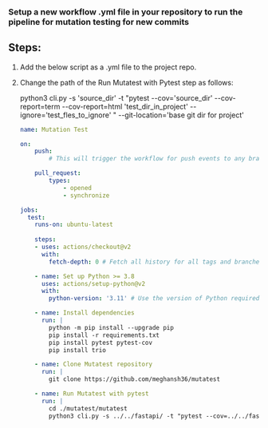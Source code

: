 ### Setup a new workflow .yml file in your repository to run the pipeline for mutation testing for new commits

## Steps:
1. Add the below script as a .yml file to the project repo.
2. Change the path of the Run Mutatest with Pytest step as follows:

    python3 cli.py -s 'source_dir' -t "pytest --cov='source_dir' --cov-report=term --cov-report=html 'test_dir_in_project' --ignore='test_fles_to_ignore' " --git-location='base git dir for project'



    ```yml
    name: Mutation Test

    on:
        push:
            # This will trigger the workflow for push events to any branch
    
        pull_request:
            types:
                - opened
                - synchronize
    
    jobs:
      test:
        runs-on: ubuntu-latest
        
        steps:
        - uses: actions/checkout@v2
          with:
            fetch-depth: 0 # Fetch all history for all tags and branches
    
        - name: Set up Python >= 3.8
          uses: actions/setup-python@v2
          with:
            python-version: '3.11' # Use the version of Python required by the project
    
        - name: Install dependencies
          run: |
            python -m pip install --upgrade pip
            pip install -r requirements.txt
            pip install pytest pytest-cov
            pip install trio
    
        - name: Clone Mutatest repository
          run: |
            git clone https://github.com/meghansh36/mutatest
    
        - name: Run Mutatest with pytest
          run: |
            cd ./mutatest/mutatest
            python3 cli.py -s ../../fastapi/ -t "pytest --cov=../../fastapi/ --cov-report=term --cov-report=html ../../tests --ignore=../../tests/test_tutorial" --git-location=../../fastapi
